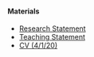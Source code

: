 #### Materials

* [Research Statement](./files/statement/reserach.pdf)
* [Teaching Statement](./files/statement/teaching.pdf)
* [CV (4/1/20)](./files/statement/cv.pdf)

